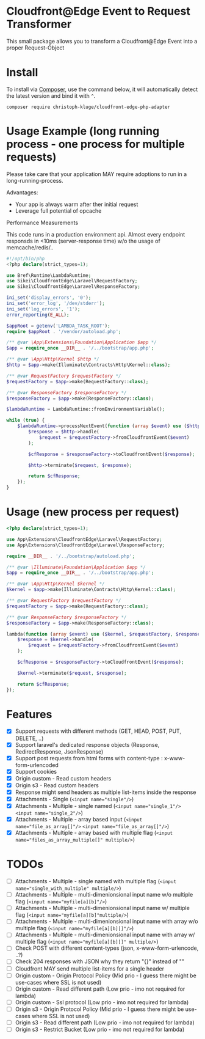 # Cloudfront@Edge Event to Request Transformer

This small package allows you to transform a Cloudfront@Edge Event into a proper Request-Object

# Install

To install via [Composer](http://getcomposer.org/), use the command below, it will automatically detect the latest version and bind it with `^`.

```
composer require christoph-kluge/cloudfront-edge-php-adapter
```

# Usage Example (long running process - one process for multiple requests)

Please take care that your application MAY require adoptions to run in a long-running-process.

Advantages:

* Your app is always warm after ther initial request
* Leverage full potential of opcache

Performance Measurements

This code runs in a production environment api. 
Almost every endpoint responsds in <10ms (server-response time) w/o the usage of memcache/redis/..

```php
#!/opt/bin/php
<?php declare(strict_types=1);

use Bref\Runtime\LambdaRuntime;
use Sikei\CloudfrontEdge\Laravel\RequestFactory;
use Sikei\CloudfrontEdge\Laravel\ResponseFactory;

ini_set('display_errors', '0');
ini_set('error_log', '/dev/stderr');
ini_set('log_errors', '1');
error_reporting(E_ALL);

$appRoot = getenv('LAMBDA_TASK_ROOT');
require $appRoot . '/vendor/autoload.php';

/** @var \App\Extensions\Foundation\Application $app */
$app = require_once __DIR__ . '/../bootstrap/app.php';

/** @var \App\Http\Kernel $http */
$http = $app->make(Illuminate\Contracts\Http\Kernel::class);

/** @var RequestFactory $requestFactory */
$requestFactory = $app->make(RequestFactory::class);

/** @var ResponseFactory $responseFactory */
$responseFactory = $app->make(ResponseFactory::class);

$lambdaRuntime = LambdaRuntime::fromEnvironmentVariable();

while (true) {
    $lambdaRuntime->processNextEvent(function (array $event) use ($http, $requestFactory, $responseFactory) : array {
        $response = $http->handle(
            $request = $requestFactory->fromCloudfrontEvent($event)
        );

        $cfResponse = $responseFactory->toCloudfrontEvent($response);

        $http->terminate($request, $response);

        return $cfResponse;
    });
}
```

# Usage (new process per request) 

```php
<?php declare(strict_types=1);

use App\Extensions\CloudfrontEdge\Laravel\RequestFactory;
use App\Extensions\CloudfrontEdge\Laravel\ResponseFactory;

require __DIR__ . '/../bootstrap/autoload.php';

/** @var \Illuminate\Foundation\Application $app */
$app = require_once __DIR__ . '/../bootstrap/app.php';

/** @var \App\Http\Kernel $kernel */
$kernel = $app->make(Illuminate\Contracts\Http\Kernel::class);

/** @var RequestFactory $requestFactory */
$requestFactory = $app->make(RequestFactory::class);

/** @var ResponseFactory $responseFactory */
$responseFactory = $app->make(ResponseFactory::class);

lambda(function (array $event) use ($kernel, $requestFactory, $responseFactory) : array {
    $response = $kernel->handle(
        $request = $requestFactory->fromCloudfrontEvent($event)
    );

    $cfResponse = $responseFactory->toCloudfrontEvent($response);

    $kernel->terminate($request, $response);

    return $cfResponse;
});
```

# Features

* [x] Support requests with different methods (GET, HEAD, POST, PUT, DELETE, ..)
* [x] Support laravel's dedicated response objects (Response, RedirectResponse, JsonResponse)
* [x] Support post requests from html forms with content-type : x-www-form-urlencoded 
* [x] Support cookies
* [X] Origin custom - Read custom headers
* [X] Origin s3 - Read custom headers 
* [x] Response might send headers as multiple list-items inside the response
* [x] Attachments - Single (`<input name="single"/>`)
* [x] Attachments - Multiple - single named (`<input name="single_1"/>` `<input name="single_2"/>`)
* [x] Attachments - Multiple - array based input (`<input name="file_as_array[]"/>` `<input name="file_as_array[]"/>`)
* [x] Attachments - Multiple - array based with multiple flag (`<input name="files_as_array_multiple[]" multiple/>`)

# TODOs

* [ ] Attachments - Multiple - single named with multiple flag (`<input name="single_with_multiple" multiple/>`)
* [ ] Attachments - Multiple - multi-dimenionsional input name w/o multiple flag (`<input name="myfile[a][b]"/>`)
* [ ] Attachments - Multiple - multi-dimenionsional input name w/ multiple flag (`<input name="myfile[a][b]"multiple/>`)
* [ ] Attachments - Multiple - multi-dimenionsional input name with array w/o multiple flag (`<input name="myfile[a][b][]"/>`)
* [ ] Attachments - Multiple - multi-dimenionsional input name with array w/ multiple flag (`<input name="myfile[a][b][]" multiple/>`)
* [ ] Check POST with different content-types (json, x-www-form-urlencode, ..?)
* [ ] Check 204 responses with JSON why they return "{}" instead of ""
* [ ] Cloudfront MAY send multiple list-items for a single header
* [ ] Origin custom - Origin Protocol Policy (Mid prio - I guess there might be use-cases where SSL is not used)
* [ ] Origin custom - Read different path (Low prio - imo not required for lambda)
* [ ] Origin custom - Ssl protocol (Low prio - imo not required for lambda)
* [ ] Origin s3 - Origin Protocol Policy (Mid prio - I guess there might be use-cases where SSL is not used)
* [ ] Origin s3 - Read different path (Low prio - imo not required for lambda)
* [ ] Origin s3 - Restrict Bucket (Low prio - imo not required for lambda)
